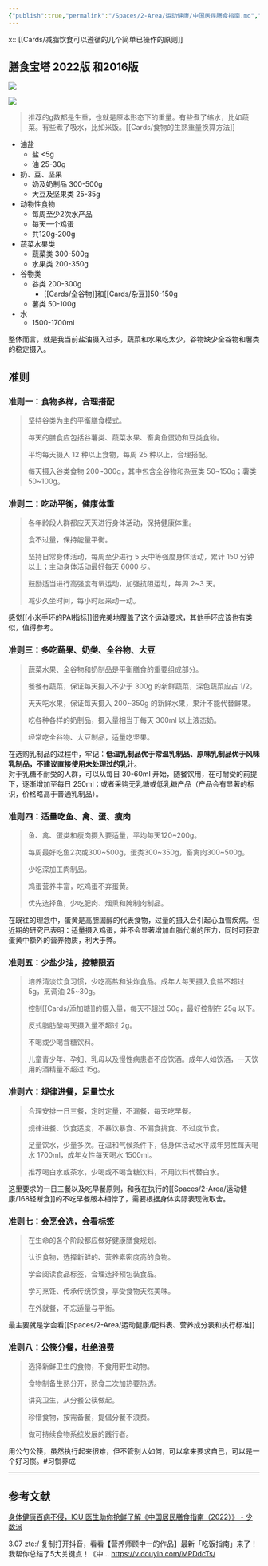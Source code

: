 ```yaml
---
{"publish":true,"permalink":"/Spaces/2-Area/运动健康/中国居民膳食指南.md","title":"中国居民膳食指南","created":"2022-10-17","modified":"2025-07-12","published":"2025-07-12T17:48:14.157+08:00","tags":["review"],"cssclasses":""}
---
```



x:: [[Cards/减脂饮食可以遵循的几个简单已操作的原则]]

## 膳食宝塔 2022版 和2016版

![](https://img.oldwinter.top/c9n0625b34tfv76jsu0g.jpeg)

![](https://img.oldwinter.top/20221017231031.png)

> 推荐的g数都是生重，也就是原本形态下的重量。有些煮了缩水，比如蔬菜。有些煮了吸水，比如米饭。[[Cards/食物的生熟重量换算方法]]

- 油盐
	- 盐 <5g 
	- 油 25-30g
- 奶、豆、坚果
	- 奶及奶制品 300-500g
	- 大豆及坚果类 25-35g
- 动物性食物
	- 每周至少2次水产品
	- 每天一个鸡蛋
	- 共120g-200g
- 蔬菜水果类
	- 蔬菜类 300-500g
	- 水果类 200-350g
- 谷物类
	- 谷类 200-300g
		- [[Cards/全谷物]]和[[Cards/杂豆]]50-150g
	- 薯类 50-100g
- 水
	- 1500-1700ml

整体而言，就是我当前盐油摄入过多，蔬菜和水果吃太少，谷物缺少全谷物和薯类的稳定摄入。

## 准则

### 准则一：食物多样，合理搭配

> 坚持谷类为主的平衡膳食模式。
>
> 每天的膳食应包括谷薯类、蔬菜水果、畜禽鱼蛋奶和豆类食物。
>
> 平均每天摄入 12 种以上食物，每周 25 种以上，合理搭配。
>
> 每天摄入谷类食物 200~300g，其中包含全谷物和杂豆类 50~150g；薯类 50~100g。

### 准则二：吃动平衡，健康体重

> 各年龄段人群都应天天进行身体活动，保持健康体重。
>
> 食不过量，保持能量平衡。
>
> 坚持日常身体活动，每周至少进行 5 天中等强度身体活动，累计 150 分钟以上；主动身体活动最好每天 6000 步。
>
> 鼓励适当进行高强度有氧运动，加强抗阻运动，每周 2~3 天。
>
> 减少久坐时间，每小时起来动一动。

感觉[[小米手环的PAI指标]]很完美地覆盖了这个运动要求，其他手环应该也有类似，值得参考。

### 准则三：多吃蔬果、奶类、全谷物、大豆

> 蔬菜水果、全谷物和奶制品是平衡膳食的重要组成部分。
>
> 餐餐有蔬菜，保证每天摄入不少于 300g 的新鲜蔬菜，深色蔬菜应占 1/2。
>
> 天天吃水果，保证每天摄入 200~350g 的新鲜水果，果汁不能代替鲜果。
>
> 吃各种各样的奶制品，摄入量相当于每天 300ml 以上液态奶。
>
> 经常吃全谷物、大豆制品，适量吃坚果。

在选购乳制品的过程中，牢记：**低温乳制品优于常温乳制品、原味乳制品优于风味乳制品，不建议直接使用未处理过的乳汁**。  
对于乳糖不耐受的人群，可以从每日 30-60ml 开始，随餐饮用，在可耐受的前提下，逐渐增加至每日 250ml；或者采购无乳糖或低乳糖产品（产品会有显著的标识，价格略高于普通乳制品）。

### 准则四：适量吃鱼、禽、蛋、瘦肉

> 鱼、禽、蛋类和瘦肉摄入要适量，平均每天120~200g。
>
> 每周最好吃鱼2次或300~500g，蛋类300~350g，畜禽肉300~500g。
>
> 少吃深加工肉制品。
>
> 鸡蛋营养丰富，吃鸡蛋不弃蛋黄。
>
> 优先选择鱼，少吃肥肉、烟熏和腌制肉制品。

在既往的理念中，蛋黄是高胆固醇的代表食物，过量的摄入会引起心血管疾病。但近期的研究已表明：适量摄入鸡蛋，并不会显著增加血脂代谢的压力，同时可获取蛋黄中额外的营养物质，利大于弊。

### 准则五：少盐少油，控糖限酒

> 培养清淡饮食习惯，少吃高盐和油炸食品。成年人每天摄入食盐不超过 5g，烹调油 25~30g。
>
> 控制[[Cards/添加糖]]的摄入量，每天不超过 50g，最好控制在 25g 以下。
>
> 反式脂肪酸每天摄入量不超过 2g。
>
> 不喝或少喝含糖饮料。
>
> 儿童青少年、孕妇、乳母以及慢性病患者不应饮酒。成年人如饮酒，一天饮用的酒精量不超过 15g。

### 准则六：规律进餐，足量饮水

> 合理安排一日三餐，定时定量，不漏餐，每天吃早餐。
>
> 规律进餐、饮食适度，不暴饮暴食、不偏食挑食、不过度节食。
>
> 足量饮水，少量多次。在温和气候条件下，低身体活动水平成年男性每天喝水 1700ml，成年女性每天喝水 1500ml。
>
> 推荐喝白水或茶水，少喝或不喝含糖饮料，不用饮料代替白水。

这里要求的一日三餐以及吃早餐原则，和我在执行的[[Spaces/2-Area/运动健康/168轻断食]]的不吃早餐版本相悖了，需要根据身体实际表现做取舍。

### 准则七：会烹会选，会看标签

> 在生命的各个阶段都应做好健康膳食规划。
>
> 认识食物，选择新鲜的、营养素密度高的食物。
>
> 学会阅读食品标签，合理选择预包装食品。
>
> 学习烹饪、传承传统饮食，享受食物天然美味。
>
> 在外就餐，不忘适量与平衡。

最主要就是学会看[[Spaces/2-Area/运动健康/配料表、营养成分表和执行标准]]

### 准则八：公筷分餐，杜绝浪费

> 选择新鲜卫生的食物，不食用野生动物。
>
> 食物制备生熟分开，熟食二次加热要热透。
>
> 讲究卫生，从分餐公筷做起。
>
> 珍惜食物，按需备餐，提倡分餐不浪费。
>
> 做可持续食物系统发展的践行者。

用公勺公筷，虽然执行起来很难，但不管别人如何，可以拿来要求自己，可以是一个好习惯。#习惯养成

---

## 参考文献

[身体健康百病不侵，ICU 医生助你抢鲜了解《中国居民膳食指南（2022）》 - 少数派](https://sspai.com/post/72984)

3.07 zte:/ 复制打开抖音，看看【营养师顾中一的作品】最新「吃饭指南」来了！我帮你总结了5大关键点！《中… https://v.douyin.com/MPDdcTs/

